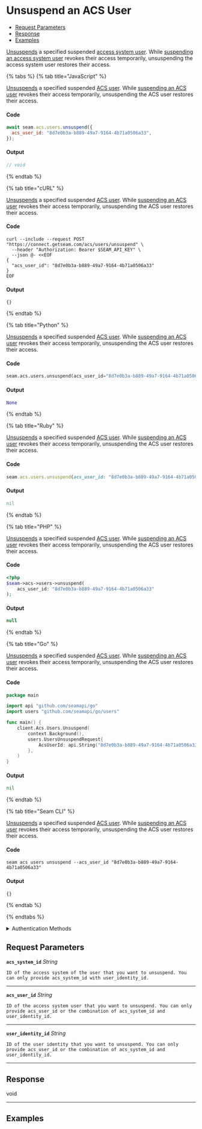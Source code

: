 # Unsuspend an ACS User

- [Request Parameters](./#request-parameters)
- [Response](./#response)
- [Examples](./#examples)

[Unsuspends](https://docs.seam.co/latest/capability-guides/access-systems/user-management/suspending-and-unsuspending-users#unsuspend-an-acs-user) a specified suspended [access system user](https://docs.seam.co/latest/capability-guides/access-systems/user-management). While [suspending an access system user](https://docs.seam.co/latest/api/acs/users/suspend) revokes their access temporarily, unsuspending the access system user restores their access.


{% tabs %}
{% tab title="JavaScript" %}

[Unsuspends](https://docs.seam.co/latest/capability-guides/access-systems/user-management/suspending-and-unsuspending-users#unsuspend-an-acs-user) a specified suspended [ACS user](https://docs.seam.co/latest/capability-guides/access-systems/user-management). While [suspending an ACS user](https://docs.seam.co/latest/api/acs/users/suspend) revokes their access temporarily, unsuspending the ACS user restores their access.

#### Code

```javascript
await seam.acs.users.unsuspend({
  acs_user_id: "8d7e0b3a-b889-49a7-9164-4b71a0506a33",
});
```

#### Output

```javascript
// void
```
{% endtab %}

{% tab title="cURL" %}

[Unsuspends](https://docs.seam.co/latest/capability-guides/access-systems/user-management/suspending-and-unsuspending-users#unsuspend-an-acs-user) a specified suspended [ACS user](https://docs.seam.co/latest/capability-guides/access-systems/user-management). While [suspending an ACS user](https://docs.seam.co/latest/api/acs/users/suspend) revokes their access temporarily, unsuspending the ACS user restores their access.

#### Code

```curl
curl --include --request POST "https://connect.getseam.com/acs/users/unsuspend" \
  --header "Authorization: Bearer $SEAM_API_KEY" \
  --json @- <<EOF
{
  "acs_user_id": "8d7e0b3a-b889-49a7-9164-4b71a0506a33"
}
EOF
```

#### Output

```curl
{}
```
{% endtab %}

{% tab title="Python" %}

[Unsuspends](https://docs.seam.co/latest/capability-guides/access-systems/user-management/suspending-and-unsuspending-users#unsuspend-an-acs-user) a specified suspended [ACS user](https://docs.seam.co/latest/capability-guides/access-systems/user-management). While [suspending an ACS user](https://docs.seam.co/latest/api/acs/users/suspend) revokes their access temporarily, unsuspending the ACS user restores their access.

#### Code

```python
seam.acs.users.unsuspend(acs_user_id="8d7e0b3a-b889-49a7-9164-4b71a0506a33")
```

#### Output

```python
None
```
{% endtab %}

{% tab title="Ruby" %}

[Unsuspends](https://docs.seam.co/latest/capability-guides/access-systems/user-management/suspending-and-unsuspending-users#unsuspend-an-acs-user) a specified suspended [ACS user](https://docs.seam.co/latest/capability-guides/access-systems/user-management). While [suspending an ACS user](https://docs.seam.co/latest/api/acs/users/suspend) revokes their access temporarily, unsuspending the ACS user restores their access.

#### Code

```ruby
seam.acs.users.unsuspend(acs_user_id: "8d7e0b3a-b889-49a7-9164-4b71a0506a33")
```

#### Output

```ruby
nil
```
{% endtab %}

{% tab title="PHP" %}

[Unsuspends](https://docs.seam.co/latest/capability-guides/access-systems/user-management/suspending-and-unsuspending-users#unsuspend-an-acs-user) a specified suspended [ACS user](https://docs.seam.co/latest/capability-guides/access-systems/user-management). While [suspending an ACS user](https://docs.seam.co/latest/api/acs/users/suspend) revokes their access temporarily, unsuspending the ACS user restores their access.

#### Code

```php
<?php
$seam->acs->users->unsuspend(
    acs_user_id: "8d7e0b3a-b889-49a7-9164-4b71a0506a33"
);
```

#### Output

```php
null
```
{% endtab %}

{% tab title="Go" %}

[Unsuspends](https://docs.seam.co/latest/capability-guides/access-systems/user-management/suspending-and-unsuspending-users#unsuspend-an-acs-user) a specified suspended [ACS user](https://docs.seam.co/latest/capability-guides/access-systems/user-management). While [suspending an ACS user](https://docs.seam.co/latest/api/acs/users/suspend) revokes their access temporarily, unsuspending the ACS user restores their access.

#### Code

```go
package main

import api "github.com/seamapi/go"
import users "github.com/seamapi/go/users"

func main() {
	client.Acs.Users.Unsuspend(
		context.Background(),
		users.UsersUnsuspendRequest{
			AcsUserId: api.String("8d7e0b3a-b889-49a7-9164-4b71a0506a33"),
		},
	)
}
```

#### Output

```go
nil
```
{% endtab %}

{% tab title="Seam CLI" %}

[Unsuspends](https://docs.seam.co/latest/capability-guides/access-systems/user-management/suspending-and-unsuspending-users#unsuspend-an-acs-user) a specified suspended [ACS user](https://docs.seam.co/latest/capability-guides/access-systems/user-management). While [suspending an ACS user](https://docs.seam.co/latest/api/acs/users/suspend) revokes their access temporarily, unsuspending the ACS user restores their access.

#### Code

```seam_cli
seam acs users unsuspend --acs_user_id "8d7e0b3a-b889-49a7-9164-4b71a0506a33"
```

#### Output

```seam_cli
{}
```
{% endtab %}

{% endtabs %}


<details>

<summary>Authentication Methods</summary>

- API key
- Personal access token
  <br>Must also include the `seam-workspace` header in the request.

To learn more, see [Authentication](https://docs.seam.co/latest/api/authentication).
</details>

## Request Parameters

**`acs_system_id`** *String*

````
ID of the access system of the user that you want to unsuspend. You can only provide acs_system_id with user_identity_id.
````

---

**`acs_user_id`** *String*

````
ID of the access system user that you want to unsuspend. You can only provide acs_user_id or the combination of acs_system_id and user_identity_id.
````

---

**`user_identity_id`** *String*

````
ID of the user identity that you want to unsuspend. You can only provide acs_user_id or the combination of acs_system_id and user_identity_id.
````

---


## Response

void


---

## Examples

